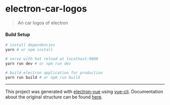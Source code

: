 # electron-car-logos

> An car logos of electron

#### Build Setup

``` bash
# install dependencies
yarn # or npm install

# serve with hot reload at localhost:9080
yarn run dev # or npm run dev

# build electron application for production
yarn run build # or npm run build

```

---

This project was generated with [electron-vue](https://github.com/SimulatedGREG/electron-vue) using [vue-cli](https://github.com/vuejs/vue-cli). Documentation about the original structure can be found [here](https://simulatedgreg.gitbooks.io/electron-vue/content/index.html).
